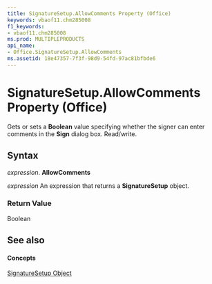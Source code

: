 ```yaml
---
title: SignatureSetup.AllowComments Property (Office)
keywords: vbaof11.chm285008
f1_keywords:
- vbaof11.chm285008
ms.prod: MULTIPLEPRODUCTS
api_name:
- Office.SignatureSetup.AllowComments
ms.assetid: 18e47357-7f3f-98d9-54fd-97ac81bfbde6
---
```



# SignatureSetup.AllowComments Property (Office)

Gets or sets a  **Boolean** value specifying whether the signer can enter comments in the **Sign** dialog box. Read/write.


## Syntax

 _expression_. **AllowComments**

 _expression_ An expression that returns a **SignatureSetup** object.


### Return Value

Boolean


## See also


#### Concepts


[SignatureSetup Object](signaturesetup-object-office.md)

